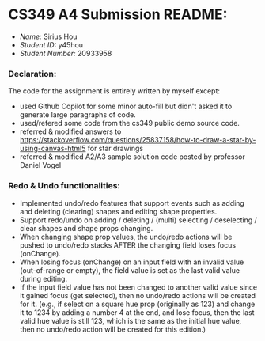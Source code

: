 # CS349 A4 Submission README:

- *Name:* Sirius Hou
- *Student ID:* y45hou
- *Student Number:* 20933958

### Declaration:
The code for the assignment is entirely written by myself except:
- used Github Copilot for some minor auto-fill but didn't asked it to generate large paragraphs of code.
- used/refered some code from the cs349 public demo source code.
- referred & modified answers to https://stackoverflow.com/questions/25837158/how-to-draw-a-star-by-using-canvas-html5 for star drawings
- referred & modified A2/A3 sample solution code posted by professor Daniel Vogel

### Redo & Undo functionalities:
- Implemented undo/redo features that support events such as adding and deleting (clearing) shapes and editing shape properties.
- Support redo/undo on adding / deleting / (multi) selecting / deselecting / clear shapes and shape props changing.
- When changing shape prop values, the undo/redo actions will be pushed to undo/redo stacks AFTER the changing field loses focus (onChange).
- When losing focus (onChange) on an input field with an invalid value (out-of-range or empty), the field value is set as the last valid value during editing.
- If the input field value has not been changed to another valid value since it gained focus (get selected), then no undo/redo actions will be created for it.
(e.g., if select on a square hue prop (originally as 123) and change it to 1234 by adding a number 4 at the end, and lose focus, then the last valid hue value
is still 123, which is the same as the initial hue value, then no undo/redo action will be created for this edition.)
